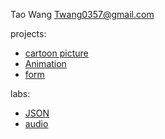 Tao Wang Twang0357@gmail.com

projects:
- [cartoon picture](projects/cartoon/index.html)
- [Animation](projects/Animation/animation.html)
- [form](projects/Form/form.html)

labs:
- [JSON](labs/json/json.html)
- [audio](labs/audio/audio.html)

